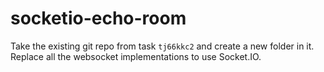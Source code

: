 # socketio-echo-room

Take the existing git repo from task `tj66kkc2` and create a new folder in it. Replace all the websocket implementations to use Socket.IO.
